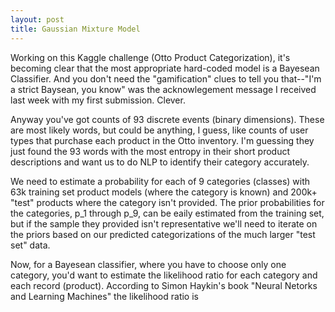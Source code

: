 ```yaml
---
layout: post
title: Gaussian Mixture Model
---
```


Working on this Kaggle challenge (Otto Product Categorization), it's becoming clear that the most appropriate hard-coded model is a Bayesean Classifier. And you don't need the "gamification" clues to tell you that--"I'm a strict Baysean, you know" was the acknowlegement message I received last week with my first submission. Clever.

Anyway you've got counts of 93 discrete events (binary dimensions). These are most likely words, but could be anything, I guess, like counts of user types that purchase each product in the Otto inventory. I'm guessing they just found the 93 words with the most entropy in their short product descriptions and want us to do NLP to identify their category accurately.

We need to estimate a probability for each of 9 categories (classes) with 63k training set product models (where the category is known) and 200k+ "test" products where the category isn't provided. The prior probabilities for the categories, p_1 through p_9, can be eaily estimated from the training set, but if the sample they provided isn't representative we'll need to iterate on the priors based on our predicted categorizations of the much larger "test set" data.

Now, for a Bayesean classifier, where you have to choose only one category, you'd want to estimate the likelihood ratio for each category and each record (product). According to Simon Haykin's book "Neural Netorks and Learning Machines" the likelihood ratio is 

